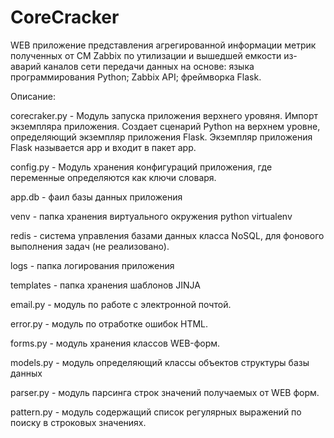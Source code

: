 # CoreCracker
WEB приложение представления агрегированной информации метрик полученных от СМ Zabbix по утилизации и вышедшей емкости из-аварий каналов сети передачи данных на основе: языка программирования Python; Zabbix API; фреймворка Flask.

Описание:

corecraker.py - Модуль запуска приложения верхнего уровяня. Импорт экземпляра приложения. Создает сценарий Python на верхнем уровне, определяющий экземпляр приложения Flask. Экземпляр приложения Flask называется app и входит в пакет app.

config.py - Модуль хранения конфигураций приложения, где переменные определяются как ключи словаря.

app.db - фаил базы данных приложения

venv - папка хранения виртуального окружения python virtualenv

redis -  система управления базами данных класса NoSQL, для фонового выполнения задач (не реализовано).

logs - папка логирования приложения

templates - папка хранения шаблонов JINJA

email.py - модуль по работе с электронной почтой.

error.py - модуль по отработке ошибок HTML.

forms.py - модуль хранения классов WEB-форм.

models.py - модуль определяющий классы объектов структуры базы данных

parser.py - модуль парсинга строк значений получаемых от WEB форм.

pattern.py - модуль содержащий список регулярных выражений по поиску в строковых значениях.




